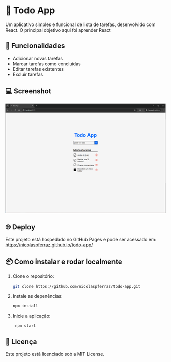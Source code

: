 # 📝 Todo App

Um aplicativo simples e funcional de lista de tarefas, desenvolvido com React. O principal objetivo aqui foi aprender React

## 🚀 Funcionalidades

- Adicionar novas tarefas
- Marcar tarefas como concluídas
- Editar tarefas existentes
- Excluir tarefas

## 💻 Screenshot

![Screenshot](https://github.com/nicolaspferraz/todo-app/raw/main/public/demo.png)

## 🌐 Deploy

Este projeto está hospedado no GitHub Pages e pode ser acessado em:  
https://nicolaspferraz.github.io/todo-app/

## 📦 Como instalar e rodar localmente

1. Clone o repositório:
   ```bash
   git clone https://github.com/nicolaspferraz/todo-app.git
2. Instale as depenências:
   ```bash
   npm install
3. Inicie a aplicação:
   ```bash
    npm start
## 📄 Licença
Este projeto está licenciado sob a MIT License.
